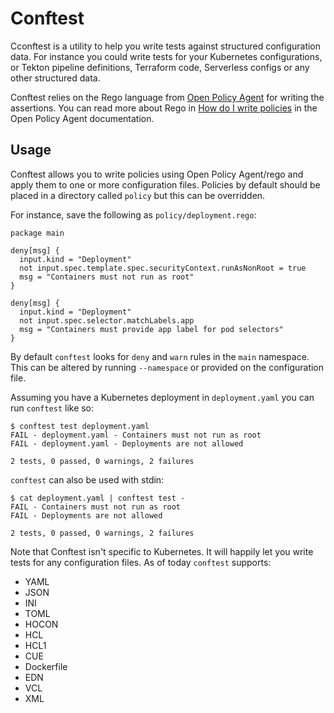 # Conftest

Cconftest is a utility to help you write tests against structured configuration data. For instance you could write tests for your Kubernetes configurations, or Tekton pipeline definitions, Terraform code, Serverless configs or any other structured data.

Conftest relies on the Rego language from [Open Policy Agent](https://www.openpolicyagent.org/) for writing the assertions. You can read more about Rego in [How do I write policies](https://www.openpolicyagent.org/docs/how-do-i-write-policies.html) in the Open Policy Agent documentation.

## Usage

Conftest allows you to write policies using Open Policy Agent/rego and apply them to one or
more configuration files. Policies by default should be placed in a directory called `policy` but this can be overridden.

For instance, save the following as `policy/deployment.rego`:

```rego
package main

deny[msg] {
  input.kind = "Deployment"
  not input.spec.template.spec.securityContext.runAsNonRoot = true
  msg = "Containers must not run as root"
}

deny[msg] {
  input.kind = "Deployment"
  not input.spec.selector.matchLabels.app
  msg = "Containers must provide app label for pod selectors"
}
```

By default `conftest` looks for `deny` and `warn` rules in the `main` namespace. This can be
altered by running `--namespace` or provided on the configuration file.

Assuming you have a Kubernetes deployment in `deployment.yaml` you can run `conftest` like so:

```console
$ conftest test deployment.yaml
FAIL - deployment.yaml - Containers must not run as root
FAIL - deployment.yaml - Deployments are not allowed

2 tests, 0 passed, 0 warnings, 2 failures
```

`conftest` can also be used with stdin:

```console
$ cat deployment.yaml | conftest test -
FAIL - Containers must not run as root
FAIL - Deployments are not allowed

2 tests, 0 passed, 0 warnings, 2 failures
```

Note that Conftest isn't specific to Kubernetes. It will happily let you write tests for any
configuration files. As of today `conftest` supports:

* YAML
* JSON
* INI
* TOML
* HOCON
* HCL
* HCL1
* CUE
* Dockerfile
* EDN
* VCL
* XML
